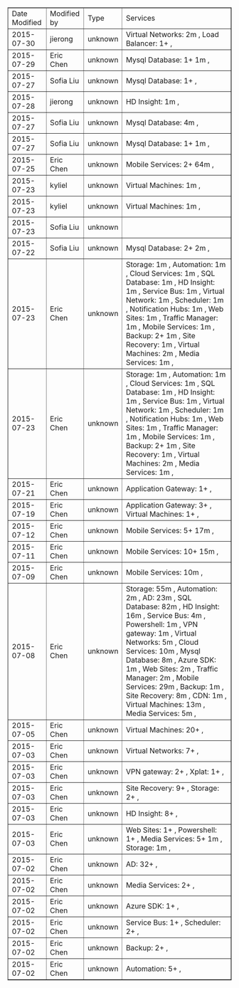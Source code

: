 <table border="1">
<tr>
<td>Date Modified</td>
<td>Modified by</td>
<td>Type</td>
<td>Services</td>
</tr>
<tr>
<td>2015-07-30</td>
<td>jierong</td>
<td>unknown</td>
<td>Virtual Networks: 2m , Load Balancer: 1+ , </td>
</tr>
<tr>
<td>2015-07-29</td>
<td>Eric Chen</td>
<td>unknown</td>
<td>Mysql Database: 1+ 1m , </td>
</tr>
<tr>
<td>2015-07-27</td>
<td>Sofia Liu</td>
<td>unknown</td>
<td>Mysql Database: 1+ , </td>
</tr>
<tr>
<td>2015-07-28</td>
<td>jierong</td>
<td>unknown</td>
<td>HD Insight: 1m , </td>
</tr>
<tr>
<td>2015-07-27</td>
<td>Sofia Liu</td>
<td>unknown</td>
<td>Mysql Database: 4m , </td>
</tr>
<tr>
<td>2015-07-27</td>
<td>Sofia Liu</td>
<td>unknown</td>
<td>Mysql Database: 1+ 1m , </td>
</tr>
<tr>
<td>2015-07-25</td>
<td>Eric Chen</td>
<td>unknown</td>
<td>Mobile Services: 2+ 64m , </td>
</tr>
<tr>
<td>2015-07-23</td>
<td>kyliel</td>
<td>unknown</td>
<td>Virtual Machines: 1m , </td>
</tr>
<tr>
<td>2015-07-23</td>
<td>kyliel</td>
<td>unknown</td>
<td>Virtual Machines: 1m , </td>
</tr>
<tr>
<td>2015-07-23</td>
<td>Sofia Liu</td>
<td>unknown</td>
<td></td>
</tr>
<tr>
<td>2015-07-22</td>
<td>Sofia Liu</td>
<td>unknown</td>
<td>Mysql Database: 2+ 2m , </td>
</tr>
<tr>
<td>2015-07-23</td>
<td>Eric Chen</td>
<td>unknown</td>
<td>Storage: 1m , Automation: 1m , Cloud Services: 1m , SQL Database: 1m , HD Insight: 1m , Service Bus: 1m , Virtual Network: 1m , Scheduler: 1m , Notification Hubs: 1m , Web Sites: 1m , Traffic Manager: 1m , Mobile Services: 1m , Backup: 2+ 1m , Site Recovery: 1m , Virtual Machines: 2m , Media Services: 1m , </td>
</tr>
<tr>
<td>2015-07-23</td>
<td>Eric Chen</td>
<td>unknown</td>
<td>Storage: 1m , Automation: 1m , Cloud Services: 1m , SQL Database: 1m , HD Insight: 1m , Service Bus: 1m , Virtual Network: 1m , Scheduler: 1m , Notification Hubs: 1m , Web Sites: 1m , Traffic Manager: 1m , Mobile Services: 1m , Backup: 2+ 1m , Site Recovery: 1m , Virtual Machines: 2m , Media Services: 1m , </td>
</tr>
<tr>
<td>2015-07-21</td>
<td>Eric Chen</td>
<td>unknown</td>
<td>Application Gateway: 1+ , </td>
</tr>
<tr>
<td>2015-07-19</td>
<td>Eric Chen</td>
<td>unknown</td>
<td>Application Gateway: 3+ , Virtual Machines: 1+ , </td>
</tr>
<tr>
<td>2015-07-12</td>
<td>Eric Chen</td>
<td>unknown</td>
<td>Mobile Services: 5+ 17m , </td>
</tr>
<tr>
<td>2015-07-11</td>
<td>Eric Chen</td>
<td>unknown</td>
<td>Mobile Services: 10+ 15m , </td>
</tr>
<tr>
<td>2015-07-09</td>
<td>Eric Chen</td>
<td>unknown</td>
<td>Mobile Services: 10m , </td>
</tr>
<tr>
<td>2015-07-08</td>
<td>Eric Chen</td>
<td>unknown</td>
<td>Storage: 55m , Automation: 2m , AD: 23m , SQL Database: 82m , HD Insight: 16m , Service Bus: 4m , Powershell: 1m , VPN gateway: 1m , Virtual Networks: 5m , Cloud Services: 10m , Mysql Database: 8m , Azure SDK: 1m , Web Sites: 2m , Traffic Manager: 2m , Mobile Services: 29m , Backup: 1m , Site Recovery: 8m , CDN: 1m , Virtual Machines: 13m , Media Services: 5m , </td>
</tr>
<tr>
<td>2015-07-05</td>
<td>Eric Chen</td>
<td>unknown</td>
<td>Virtual Machines: 20+ , </td>
</tr>
<tr>
<td>2015-07-03</td>
<td>Eric Chen</td>
<td>unknown</td>
<td>Virtual Networks: 7+ , </td>
</tr>
<tr>
<td>2015-07-03</td>
<td>Eric Chen</td>
<td>unknown</td>
<td>VPN gateway: 2+ , Xplat: 1+ , </td>
</tr>
<tr>
<td>2015-07-03</td>
<td>Eric Chen</td>
<td>unknown</td>
<td>Site Recovery: 9+ , Storage: 2+ , </td>
</tr>
<tr>
<td>2015-07-03</td>
<td>Eric Chen</td>
<td>unknown</td>
<td>HD Insight: 8+ , </td>
</tr>
<tr>
<td>2015-07-03</td>
<td>Eric Chen</td>
<td>unknown</td>
<td>Web Sites: 1+ , Powershell: 1+ , Media Services: 5+ 1m , Storage: 1m , </td>
</tr>
<tr>
<td>2015-07-02</td>
<td>Eric Chen</td>
<td>unknown</td>
<td>AD: 32+ , </td>
</tr>
<tr>
<td>2015-07-02</td>
<td>Eric Chen</td>
<td>unknown</td>
<td>Media Services: 2+ , </td>
</tr>
<tr>
<td>2015-07-02</td>
<td>Eric Chen</td>
<td>unknown</td>
<td>Azure SDK: 1+ , </td>
</tr>
<tr>
<td>2015-07-02</td>
<td>Eric Chen</td>
<td>unknown</td>
<td>Service Bus: 1+ , Scheduler: 2+ , </td>
</tr>
<tr>
<td>2015-07-02</td>
<td>Eric Chen</td>
<td>unknown</td>
<td>Backup: 2+ , </td>
</tr>
<tr>
<td>2015-07-02</td>
<td>Eric Chen</td>
<td>unknown</td>
<td>Automation: 5+ , </td>
</tr>
</table>